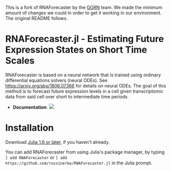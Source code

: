 This is a fork of RNAForecaster by the [GGRN](https://github.com/ekernf01/ggrn) team. We made the minimum amount of changes we could in order to get it working in our environment. The original README follows.

# RNAForecaster.jl - Estimating Future Expression States on Short Time Scales

RNAForecaster is based on a neural network that is trained using ordinary differential equations solvers (neural ODEs). See https://arxiv.org/abs/1806.07366
for details on neural ODEs. The goal of this method is to forecast future expression levels in a cell given transcriptomic data from said cell over short to
intermediate time periods.

- **Documentation**: [![][docs-latest-img]][docs-latest-url]

[docs-latest-img]: https://img.shields.io/badge/docs-dev-blue.svg
[docs-latest-url]: https://rossinerbe.github.io/RNAForecaster.jl/dev/

# Installation
Download [Julia 1.6 or later](https://julialang.org/), if you haven't already.

You can add RNAForecaster from using Julia's package manager, by typing `] add RNAForecaster` or `] add https://github.com/rossinerbe/RNAForecaster.jl` in the Julia prompt.



